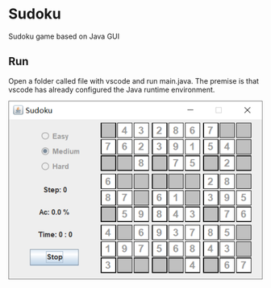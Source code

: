 # Sudoku
Sudoku game based on Java GUI

## Run
Open a folder called file with vscode and run main.java.
The premise is that vscode has already configured the Java runtime environment.

![](App/Sudoku.png)
